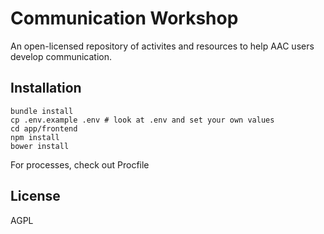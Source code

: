 # Communication Workshop
An open-licensed repository of activites and resources to help
AAC users develop communication.

## Installation

```
bundle install
cp .env.example .env # look at .env and set your own values
cd app/frontend
npm install
bower install
```

For processes, check out Procfile

## License

AGPL